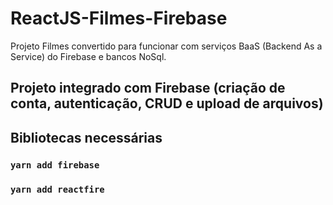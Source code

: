 # ReactJS-Filmes-Firebase
Projeto Filmes convertido para funcionar com serviços BaaS (Backend As a Service) do Firebase e bancos NoSql.

## Projeto integrado com Firebase (criação de conta, autenticação, CRUD e upload de arquivos)

## Bibliotecas necessárias
### `yarn add firebase`
### `yarn add reactfire`

